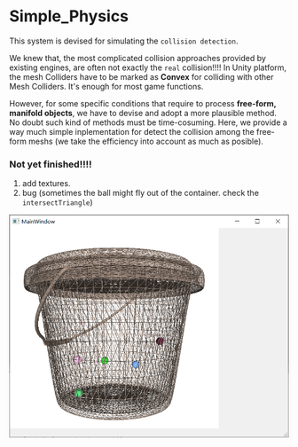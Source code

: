 # Simple_Physics

This system is devised for simulating the `collision detection`. 

We knew that, the most complicated collision approaches provided by existing engines, are often not exactly the `real` collision!!!! In Unity platform, the mesh Colliders have to be marked as **Convex** for colliding with other Mesh Colliders. It's enough for most game functions.

However, for some specific conditions that require to process **free-form, manifold objects**, we have to devise and adopt a more plausible method. No doubt such kind of methods must be time-cosuming. Here, we provide a way much simple inplementation for detect the collision among the free-form meshs (we take the efficiency into account as much as posible).

### Not yet finished!!!!

1. add textures.
2. bug (sometimes the ball might fly out of the container. check the `intersectTriangle`)

<div align=center><img width="600" src="https://github.com/RyuZhihao123/Simple_Physics/blob/master/img1.png"/></div>







